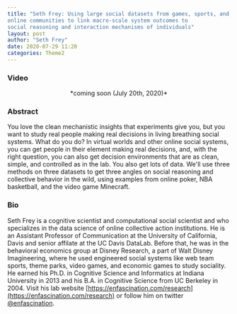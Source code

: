 ```yaml
---
title: "Seth Frey: Using large social datasets from games, sports, and
online communities to link macro-scale system outcomes to
social reasoning and interaction mechanisms of individuals"
layout: post
author: "Seth Frey"
date: 2020-07-29 11:20
categories: Theme2
---
```


### Video
<center>*coming soon (July 20th, 2020)*</center>

### Abstract
You love the clean mechanistic insights that experiments give you, but you want to study real people making real decisions in living breathing social systems.  What do you do?  In virtual worlds and other online social systems, you can get people in their element making real decisions, and, with the right question, you can also get decision environments that are as clean, simple, and controlled as in the lab. You also get lots of data.  We'll use three methods on three datasets to get three angles on social reasoning and collective behavior in the wild, using examples from online poker, NBA basketball, and the video game Minecraft.

### Bio
Seth Frey is a cognitive scientist and computational social scientist and who specializes in the data science of online collective action institutions. He is an Assistant Professor of Communication at the University of California, Davis and senior affilate at the UC Davis DataLab. Before that, he was in the behavioral economics group at Disney Research, a part of Walt Disney Imagineering, where he used engineered social systems like web team sports, theme parks, video games, and economic games to study sociality. He earned his Ph.D. in Cognitive Science and Informatics at Indiana University in 2013 and his B.A. in Cognitive Science from UC Berkeley in 2004. Visit his lab website [https://enfascination.com/research](https://enfascination.com/research) or follow him on twitter [@enfascination](https://twitter.com/enfascination).